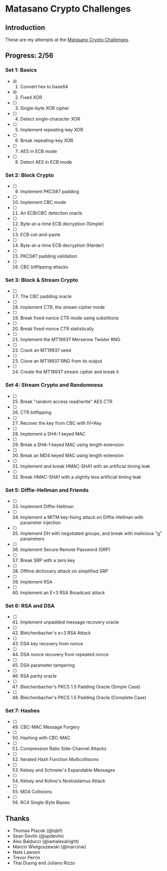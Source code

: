# Matasano Crypto Challenges

## Introduction

These are my attempts at the [Matasano Crypto Challenges](http://cryptopals.com/).


## Progress: 2/56

### Set 1: Basics

- [x] 01. Convert hex to base64
- [x] 02. Fixed XOR
- [ ] 03. Single-byte XOR cipher
- [ ] 04. Detect single-character XOR
- [ ] 05. Implement repeating-key XOR
- [ ] 06. Break repeating-key XOR
- [ ] 07. AES in ECB mode
- [ ] 08. Detect AES in ECB mode

### Set 2: Block Crypto

- [ ] 09. Implement PKCS#7 padding
- [ ] 10. Implement CBC mode
- [ ] 11. An ECB/CBC detection oracle
- [ ] 12. Byte-at-a-time ECB decryption (Simple)
- [ ] 13. ECB cut-and-paste
- [ ] 14. Byte-at-a-time ECB decryption (Harder)
- [ ] 15. PKCS#7 padding validation
- [ ] 16. CBC bitflipping attacks

### Set 3: Block & Stream Crypto

- [ ] 17. The CBC padding oracle
- [ ] 18. Implement CTR, the stream cipher mode
- [ ] 19. Break fixed-nonce CTR mode using substitions
- [ ] 20. Break fixed-nonce CTR statistically
- [ ] 21. Implement the MT19937 Mersenne Twister RNG
- [ ] 22. Crack an MT19937 seed
- [ ] 23. Clone an MT19937 RNG from its output
- [ ] 24. Create the MT19937 stream cipher and break it

### Set 4: Stream Crypto and Randomness

- [ ] 25. Break "random access read/write" AES CTR
- [ ] 26. CTR bitflipping
- [ ] 27. Recover the key from CBC with IV=Key
- [ ] 28. Implement a SHA-1 keyed MAC
- [ ] 29. Break a SHA-1 keyed MAC using length extension
- [ ] 30. Break an MD4 keyed MAC using length extension
- [ ] 31. Implement and break HMAC-SHA1 with an artificial timing leak
- [ ] 32. Break HMAC-SHA1 with a slightly less artificial timing leak

### Set 5: Diffie-Hellman and Friends

- [ ] 33. Implement Diffie-Hellman
- [ ] 34. Implement a MITM key-fixing attack on Diffie-Hellman with parameter injection
- [ ] 35. Implement DH with negotiated groups, and break with malicious "g" parameters
- [ ] 36. Implement Secure Remote Password (SRP)
- [ ] 37. Break SRP with a zero key
- [ ] 38. Offline dictionary attack on simplified SRP
- [ ] 39. Implement RSA
- [ ] 40. Implement an E=3 RSA Broadcast attack

### Set 6: RSA and DSA

- [ ] 41. Implement unpadded message recovery oracle
- [ ] 42. Bleichenbacher's e=3 RSA Attack
- [ ] 43. DSA key recovery from nonce
- [ ] 44. DSA nonce recovery from repeated nonce
- [ ] 45. DSA parameter tampering
- [ ] 46. RSA parity oracle
- [ ] 47. Bleichenbacher's PKCS 1.5 Padding Oracle (Simple Case)
- [ ] 48. Bleichenbacher's PKCS 1.5 Padding Oracle (Complete Case)

### Set 7: Hashes

- [ ] 49. CBC-MAC Message Forgery
- [ ] 50. Hashing with CBC-MAC
- [ ] 51. Compression Ratio Side-Channel Attacks
- [ ] 52. Iterated Hash Function Multicollisions
- [ ] 53. Kelsey and Schneier's Expandable Messages
- [ ] 54. Kelsey and Kohno's Nostradamus Attack
- [ ] 55. MD4 Collisions
- [ ] 56. RC4 Single-Byte Biases


## Thanks

  - Thomas Ptacek (@tqbf)
  - Sean Devlin (@spdevlin)
  - Alex Balducci (@iamalexalright)
  - Marcin Wielgoszewski (@marcinw)
  - Nate Lawson
  - Trevor Perrin
  - Thai Duong and Juliano Rizzo